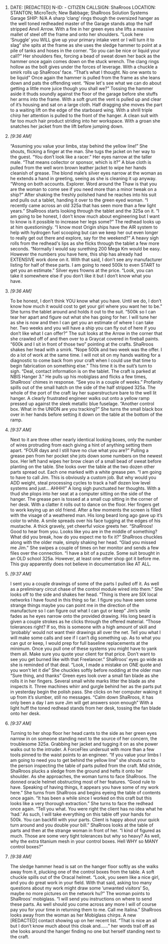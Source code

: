 1. DATE: [REDACTED] N-ID: <NB-SR388-9848> - CITIZEN CALLSIGN: ShaRroos LOCATION: STANTON; MicroTech; New Babbage; ShaRroos Solution Systems Garage SHIP: N/A A sharp ‘clang’ rings though the oversized hanger as the well toned redheaded master of the Garage stands atop the half stripped Anvil Arrow. With a fire in her green eyes she lifts a massive mallet of steel off the frame and onto her shoulders. “Look here ‘Snuggle’ you WILL give up your primary intake vent or I will turn it to slag” she spits at the frame as she uses the sledge hammer to point at a pile of tanks and hoses in the corner. “So you can be nice or liquid your call?” Her shoulders flex, forcing a bead of sweat down her back as the hammer once again comes down on the stuck wrench. The clang rings hollow as the bolt gives under the forces of leverage. With a chuckle a smirk rolls up ShaRroos’ face. “That’s what I thought. No one wants to be liquid” Once again the hammer is pulled from the frame as she leans down and pats the offending vent. “Now let's see what we can do about getting a little more juice though you shall we?” Tossing the hammer aside it thuds soundly against the floor of the garage before she stuffs her arms into the frame. With a soft grunt the vent is pulled up and clear of it’s housing and sat on a large cloth. Half dragging she moves the part to a waiting lift on the edge of the starboard wing. With a shrill triple chirp her attention is pulled to the front of the hanger. A clean suit with far too much hair product striding into her workspace. With a groan she snatches her jacket from the lift before jumping down.
    
2. _[_9:36 AM_]_
    
    “Assuming you value your limbs, stay behind the yellow line!” She shouts, flicking a finger at the man. She tugs the jacket on her way to the guest. “You don’t look like a racer.” Her eyes narrow at the taller male. “That means collector or sponsor, which is it?” A blue cloth is pulled from the well worn brown leather jacket to wipe her hands cleanish of grease. The blond male’s silver eyes narrow at the woman as he extends a hand in greeting, seeing as she is cleaning it up anyway. “Wrong on both accounts. Explorer. Word around the Thaw is that you are the woman to come see if you need more than a minor tweak on a ship?” After shaking the freshly polished hand he reaches into his suit and pulls out a tablet, handing it over to the green eyed woman. “I recently came across an old 325a that has seen more than a few light years.” ShaRroos starts looking through the tablet and the 325a on it. “I am going to be honest, I don’t know much about engineering but I want to know is it possible to increase her legs some?” The redhead looks up at him questioningly. “I know most Origin ships have the AIR system to help with hydrogen fuel scooping but can we keep her out even longer to really get out there and explore, say for the weekend?” A heavy sigh rolls from the redhead's lips as she flicks through the tablet a few more seconds. “Normally I would say surething 200 Mega Km would be easy. However the numbers you have here, this ship has already had EXTENSIVE work done on it. With that said, I don’t see any manufacturer listing for half of these parts. I am going to need 500k to even START to get you an estimate.” Silver eyes frowns at the price. “Look, you can take it somewhere else if you don’t like it but I don’t know what you have.
    
3. _[_9:36 AM_]_
    
    To be honest, I don’t think YOU know what you have. Until we do, I don’t know how much it would cost to get your girl where you want her to be.” She turns the tablet around and holds it out to the suit. “500k so I can tear her apart and figure out what she has going for her. I will tune her as she is now and then I can get you an estimate of where I can take her. Two weeks and you will have a ship you can fly out of here if you don’t like what I can offer?” The suit looks at the Arrow in the corner that she crawled off of and then over to a Graycat covered in fireball paints. “600k and I sit in front of those two” pointing at the crafts. ShaRroos shakes her head with a smirk. “Nope 500k and two week was the offer. I do a lot of work at the same time. I will not sit on my hands waiting for a diagnostic to come back from your craft when I could use that time to begin fabrication on something else.” This time it is the suit’s turn to sigh. “Deal, contact information is on the tablet. The craft is parked at NBIS Hanger 3.” He pulls up his mobiglass and flicks a few times, ShaRroos’ chimes in response. “See you in a couple of weeks.” Profanity spills out of the small hatch on the side of the half stripped 325a. The whole of the port of the craft lay her superstructure bare to the well lit hanger. A clearly frustrated engineer walks out onto a yellow ramp pressed up against the sleek metallic blue fuselage. “Another control box. What in the UNION are you tracking?” She turns the small black box over in her hands before setting it down on the table at the bottom of the ramp.
    
4. _[_9:37 AM_]_
    
    Next to it are three other nearly identical looking boxes, only the number of wires protruding from each giving a hint of anything setting them apart. “FOUR days and I still have no clue what you are?” Pulling a grease pen from her pocket she jots down some numbers on the newest box. Her left hand wipes her brow clean of a small bead of sweat before planting on the table. She looks over the table at the two dozen other parts spread out. Each one marked with a white grease pen. “I am going to have to call Jim. This is obviously a custom job. But why would you ADD weight, steal processing cycles to track a half dozen low level systems and just… AHHH!” A long sigh punctuated her thoughts. With a thud she plops into her seat at a computer sitting on the side of the hanger. The grease pen is tossed at a small cup sitting in the corner of her desk. With a clatter it rolls out to dance on the floor. Her fingers get to work keying up an old friend. After a few moments the screen is filled with the visage of a weathered man. His long beard long ago gave up it’s color to white. A smile spreads over his face tugging at the edges of his mustache. A thick gravely, yet cheerful voice greets her. “ShaRroos! Good to hear from you. Looks like you are in the middle of something? What did you break, how do you expect me to fix it?” ShaRroos chuckles along with the older male, simply shaking her head. “Glad you missed me Jim.” She swipes a couple of times on her monitor and sends a few files over the connection. “I have a bit of a puzzle. Some suit brought in an OLD school 325a. However, at least one other shop got it before me. This guy apparently does not believe in documentation like AT ALL.
    
5. _[_9:37 AM_]_
    
    I sent you a couple drawings of some of the parts I pulled off it. As well as a preliminary circut chase of the control module wired into them.” She looks off to the side and shakes her head. “Thing is there are SIX local networks I have found in this thing so far. I figure you have seen some strange things maybe you can point me in the direction of the manufacture so I can figure out what I can gut or keep” Jim’s smile fades as he eyes narrow onto the provided drawing. His long beard is given a couple strokes as he clicks through the offered material. “Those tolerances right? If so, this is someone with a high amount of skill and ‘probably’ would not want their drawings all over the net. Tell you what I will make some calls and see if I can’t dig something up. As to what you can gut or keep, I would prep for full baseline replacements at the minimum. Once you pull one of these systems you might have to yank them all. Make sure you quote your client for that price. Don’t want to see you get burned like with that Freelancer.” ShaRroos’ eyes go wide as she is reminded of that deal. “Look, I made a mistake on ONE quote and you won’t let it die” She chuckles softly before nodding at the older man “Sure thing, and thanks” Green eyes look over a small fan blade as she rolls it in her fingers. Several small white marks litter the blade as she inspects it. Three machines whirr and gurgle behind her as the parts put in yesterday begin the polish pass. She clicks on her computer waking it up from it’s slumber, still no messages. “Calm down ShaRroos, it has only been a day I am sure Jim will get answers soon enough” With a light huff the toned redhead stands from her desk, tossing the fan blade onto her desk.
    
6. _[_9:37 AM_]_
    
    Turning to her shop floor her head cants to the side as her green eyes narrow in on someone standing next to the source of her concern, the troublesome 325a. Grabbing her jacket and tugging it on as she power walks out to the intruder. A ForceFlex undersuit with more than a few tools pinned to the waist points to an engineer. “If you value your limbs I am going to need you to get behind the yellow line” she shouts out to the person inspecting the table of parts pulled from the craft. Mid stride, ShaRroos plucks a sledge from the ground and hefts it onto her shoulder. As she approaches, the woman turns to face ShaRroos. The donned oracle helmet obstructing most of her features. “Good rule to have. Speaking of having things, it appears you have some of my work here.” She turns from ShaRroos and begins eyeing the table of contents once again. “It has been a while since I worked on this craft but this looks like a very thorough extraction.” She turns to face the redhead once again. “Tell you what. You were right the client has no idea what he ‘had.’ As such, I will take everything on this table off your hands for 500k. You can backfill with your parts. Client is happy about your quick turn around and you double your bill.” ShaRroos looks at the table of parts and then at the strange woman in front of her. “I kind of figured as much. Those are some very tight tolerances but why so heavy? As well, why the extra titanium mesh in your control boxes. Hell WHY so MANY control boxes?”
    
7. _[_9:38 AM_]_
    
    The sledge hammer head is sat on the hanger floor softly as she walks away from it, plucking one of the control boxes from the table. A soft chuckle spills out of the Oracal helmet. “Look, you seem like a nice girl, and you do great work in your field. With that said, asking too many questions about my work might draw some ‘unwanted visitors’ So, maybe no more pictures on the network hu?” The woman points to ShaRroos’ mobiglass. “I will send you instructions on where to send these parts. As well should you come across any more I will of course pay you for your time in returning them to me. Call me Italina.” ShaRroos looks away from the woman as her Mobiglass chirps. A new [REDACTED] contact showing up on her recent list. “That is nice an all but I don’t know much about this cloak and……” her words trail off as she looks around the hanger finding no one but herself standing next to the craft.